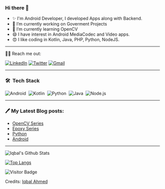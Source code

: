 ### Hi there 👋


- ✨ I'm Android Developer, I developed Apps along with Backend. 
- 🔭 I’m currently working on Goverment Projects
- 🌱 I’m currently learning OpenCV
- 😄 I have interest in Android MediaCodec and Video apps. 
- 😍 I like coding in Kotlin, Java, PHP, Python, NodeJS. 

---

🙋‍♂️ Reach me out:
<p align="left">
<a href=”https://www.linkedin.com/in/iqbalahmedandroid/“><img alt="LinkedIn" title="LinkedIn" src="https://img.shields.io/badge/-LinkedIn-0077B5?style=for-the-badge&logo=linkedin&logoColor=white"/></a>
<a href="https://twitter.com/d4574n1q64l"><img alt="Twitter" title="Twitter" src="https://img.shields.io/badge/-Twitter-1DA1F2?style=for-the-badge&logo=twitter&logoColor=white"/></a>
 <a href="mailto:ask2iqbal@gmail.com"><img alt="Gmail" title="Gmail" src="https://img.shields.io/badge/-Gmail-FFFFFF?style=for-the-badge&logo=gmail"/></a>
</p>

---

### 🛠 &nbsp;Tech Stack

![Android](https://img.shields.io/badge/-Android-05122A?style=flat&logo=android)&nbsp;
![Kotlin](https://img.shields.io/badge/-Kotlin-05122A?style=flat&logo=kotlin)&nbsp;
![Python](https://img.shields.io/badge/-Python-05122A?style=flat&logo=python)&nbsp;
![Java](https://img.shields.io/badge/-Java-05122A?style=flat&logo=Java&logoColor=FFA518)&nbsp;
![Node.js](https://img.shields.io/badge/-Node.js-05122A?style=flat&logo=node.js)&nbsp;

---

### 🖊️ My Latest Blog posts:

- [OpenCV Series](https://dastaniqbal.github.io/categories/opencv/)
- [Epoxy Series](https://dastaniqbal.github.io/categories/epoxy/)
- [Python](https://dastaniqbal.github.io/categories/python/)
- [Android](https://dastaniqbal.github.io/categories/android/)
---
 
![Iqbal's Github Stats](https://github-readme-stats.vercel.app/api?username=dastanIqbal&count_private=true&show_icons=true&title_color=ffc857&icon_color=8ac926&text_color=daf7dc&bg_color=151515&hide=["stars"])

[![Top Langs](https://github-readme-stats.vercel.app/api/top-langs/?username=dastanIqbal&layout=compact&title_color=ffc857&text_color=daf7dc&bg_color=151515)](https://github.com/dastanIqbal/github-readme-stats)



![Visitor Badge](https://visitor-badge.laobi.icu/badge?page_id=dastanIqbal.dastanIqbal)

[linkedin]: https://www.linkedin.com/in/iqbalahmedandroid/
[portfolio]: https://dastanIqbal.github.io/


Credits: [Iqbal Ahmed](https://dastaniqbal.github.io/)

